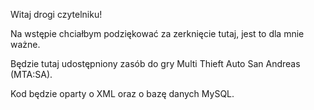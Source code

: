 Witaj drogi czytelniku!

Na wstępie chciałbym podziękować za zerknięcie tutaj, jest to dla mnie ważne.

Będzie tutaj udostępniony zasób do gry Multi Thieft Auto San Andreas (MTA:SA).

Kod będzie oparty o XML oraz o bazę danych MySQL. 

<todo>
